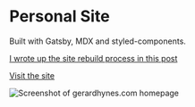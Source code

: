 # Personal Site

Built with Gatsby, MDX and styled-components.

[I wrote up the site rebuild process in this post](https://gerardhynes.com/turning-a-personal-site-into-a-portfolio/)

[Visit the site](https://gerardhynes.com/)

![Screenshot of gerardhynes.com homepage](https://res.cloudinary.com/gerhynes/image/upload/q_auto/v1605742494/Screenshot_2020-11-18_Gerard_Hynes_Web_Developer_nkhkry.png)
